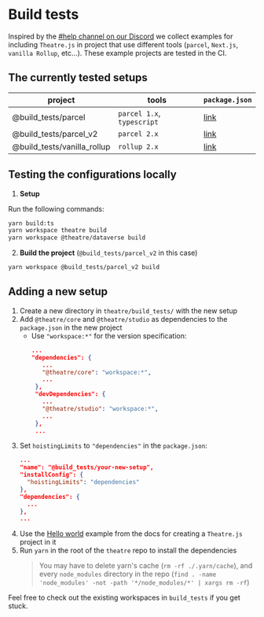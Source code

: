 # Build tests

Inspired by the
[#help channel on our Discord](https://discord.com/channels/870988717190426644/870988717190426647)
we collect examples for including `Theatre.js` in project that use different
tools (`parcel`, `Next.js`, `vanilla Rollup`, etc...). These example projects
are tested in the CI.

## The currently tested setups

| project                     | tools                      | `package.json`                      |
| --------------------------- | -------------------------- | ----------------------------------- |
| @build_tests/parcel         | `parcel 1.x`, `typescript` | [link](parcel/package.json)         |
| @build_tests/parcel_v2      | `parcel 2.x`               | [link](parcel_v2/package.json)      |
| @build_tests/vanilla_rollup | `rollup 2.x`               | [link](vanilla_rollup/package.json) |

## Testing the configurations locally

1. **Setup**

Run the following commands:

```sh
yarn build:ts
yarn workspace theatre build
yarn workspace @theatre/dataverse build
```

2. **Build the project** (`@build_tests/parcel_v2` in this case)

```sh
yarn workspace @build_tests/parcel_v2 build
```

## Adding a new setup

1.  Create a new directory in `theatre/build_tests/` with the new setup
2.  Add `@theatre/core` and `@theatre/studio` as dependencies to the
    `package.json` in the new project
    - Use `"workspace:*"` for the version specification:
      ```json
      ...
      "dependencies": {
         ...
         "@theatre/core": "workspace:*",
         ...
       },
       "devDependencies": {
         ...
         "@theatre/studio": "workspace:*",
         ...
       },
       ...
      ```
3.  Set `hoistingLimits` to `"dependencies"` in the `package.json`:
    ```json
    ...
    "name": "@build_tests/your-new-setup",
    "installConfig": {
      "hoistingLimits": "dependencies"
    },
    "dependencies": {
      ...
    },
    ...
    ```
4.  Use the
    [Hello world](https://docs.theatrejs.com/getting-started/install/#install-theatre)
    example from the docs for creating a `Theatre.js` project in it
5.  Run `yarn` in the root of the `theatre` repo to install the dependencies
    > You may have to delete yarn's cache (`rm -rf ./.yarn/cache`), and every
    > `node_modules` directory in the repo
    > (`find . -name 'node_modules' -not -path '*/node_modules/*' | xargs rm -rf`)

Feel free to check out the existing workspaces in `build_tests` if you get
stuck.
